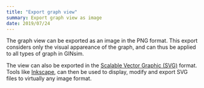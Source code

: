 ```yaml
---
title: "Export graph view"
summary: Export graph view as image
date: 2019/07/24
---
```


The graph view can be exported as an image in the PNG format.
This export considers only the visual appareance of the graph,
and can thus be applied to all types of graph in GINsim.

The view can also be exported in the 
[Scalable Vector Graphic (SVG)](http://www.w3.org/Graphics/SVG/) format.
Tools like [Inkscape](http://inkscape.org), can then be used to display,
modify and export SVG files to virtually any image format.

